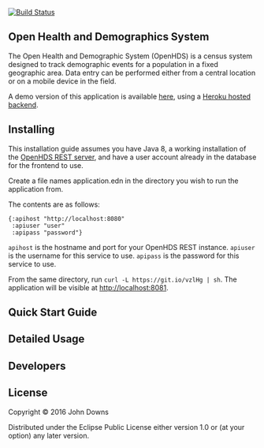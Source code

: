 [![Build Status](https://travis-ci.org/munk/ohds.svg?branch=master)](https://travis-ci.org/munk/ohds)

## Open Health and Demographics System

The Open Health and Demographic System (OpenHDS) is a census system designed to track demographic events for a population in a fixed geographic area. Data entry can be performed either from a central location or on a mobile device in the field.

A demo version of this application is available [here](http://munk.space), using a [Heroku hosted backend](https://arcane-lake-8447.herokuapp.com/).

## Installing

This installation guide assumes you have Java 8, a working installation of the [OpenHDS REST server](https://github.com/benjamin-heasly/openhds-rest), and have a user account already in the database for the frontend to use.

Create a file names application.edn in the directory you wish to run the application from.

The contents are as follows:
```
{:apihost "http://localhost:8080"
 :apiuser "user"
 :apipass "password"}
```

`apihost` is the hostname and port for your OpenHDS REST instance.
`apiuser` is the username for this service to use.
`apipass` is the password for this service to use.

From the same directory, run `curl -L https://git.io/vzlHg | sh`. The application will be visible at <http://localhost:8081>.

## Quick Start Guide

## Detailed Usage

## Developers

## License
Copyright © 2016 John Downs

Distributed under the Eclipse Public License either version 1.0 or
(at your option) any later version.
